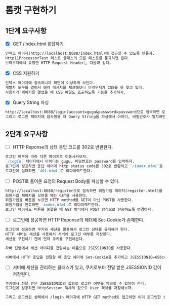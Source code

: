 # 톰캣 구현하기

## 1단계 요구사항

- [x] GET /index.html 응답하기
```markdown
인덱스 페이지(http://localhost:8080/index.html)에 접근할 수 있도록 만들자.
Http11ProcessorTest 테스트 클래스의 모든 테스트를 통과하면 된다.
브라우저에서 요청한 HTTP Request Header는 다음과 같다.
```
- [x] CSS 지원하기
```markdown
인덱스 페이지에 접속하니까 화면이 이상하게 보인다.
개발자 도구를 열어서 에러 메시지를 체크해보니 브라우저가 CSS를 못 찾고 있다.
사용자가 페이지를 열었을 때 CSS 파일도 호출하도록 기능을 추가하자.
```
- [x] Query String 파싱
```markdown
http://localhost:8080/login?account=gugu&password=password으로 접속하면 로그인 페이지(login.html)를 보여주도록 만들자.
그리고 로그인 페이지에 접속했을 때 Query String을 파싱해서 아이디, 비밀번호가 일치하면 회원을 조회한 결과가 나오도록 만들자.
```

## 2단계 요구사항

- [ ] HTTP Reponse의 상태 응답 코드를 302로 반환한다.
```markdown
로그인 여부에 따라 다른 페이지로 이동시켜보자.
`/login` 페이지에서 아이디는 gugu, 비밀번호는 password를 입력하자.
로그인에 성공하면 응답 헤더에 http status code를 302로 반환하고 `/index.html`로 리다이렉트 한다.
로그인에 실패하면 `401.html`로 리다이렉트한다.
```
- [ ] POST로 들어온 요청의 Request Body를 파싱할 수 있다.
```markdown
http://localhost:8080/register으로 접속하면 회원가입 페이지(register.html)를 보여준다.
회원가입 페이지를 보여줄 때는 GET을 사용한다.
회원가입을 버튼을 누르면 HTTP method를 GET이 아닌 POST를 사용한다.
회원가입을 완료하면 `index.html`로 리다이렉트한다.
로그인 페이지도 버튼을 눌렀을 때 GET 방식에서 POST 방식으로 전송하도록 변경하자.
```
- [ ] 로그인에 성공하면 HTTP Reponse의 헤더에 Set-Cookie가 존재한다.
```markdown
로그인에 성공하면 쿠키와 세션을 활용해서 로그인 상태를 유지해야 한다.
HTTP 서버는 세션을 사용해서 서버에 로그인 여부를 저장한다.
세션을 구현하기 전에 먼저 쿠키를 구현해본다.

자바 진영에서 세션 아이디를 전달하는 이름으로 JSESSIONID를 사용한다.

서버에서 HTTP 응답을 전달할 때 응답 헤더에 Set-Cookie를 추가하고 JSESSIONID=656cef62-e3c4-40bc-a8df-94732920ed46 형태로 값을 전달하면 클라이언트 요청 헤더의 Cookie 필드에 값이 추가된다.
```
- [ ] 서버에 세션을 관리하는 클래스가 있고, 쿠키로부터 전달 받은 JSESSIONID 값이 저장된다.
```markdown
쿠키에서 전달 받은 JSESSIONID의 값으로 로그인 여부를 체크할 수 있어야 한다.
로그인에 성공하면 HttpSession 객체의 값으로 User 객체를 저장해보자.

그리고 로그인된 상태에서 /login 페이지에 HTTP GET method로 접근하면 이미 로그인한 상태니 index.html 페이지로 리다이렉트 처리한다.
```
